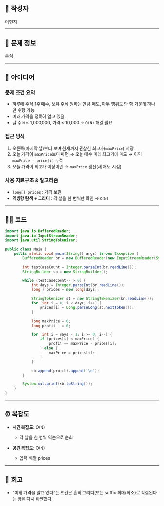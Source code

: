 ## 👤 작성자
이현지

---

## 🧩 문제 정보
<!-- [문제 제목](문제 링크) 형식으로 작성하세요 -->
[주식](https://www.acmicpc.net/problem/11501)

---

## 💭 아이디어

### 문제 조건 요약
- 하루에 주식 1주 매수, 보유 주식 원하는 만큼 매도, 아무 행위도 안 함 가운데 하나만 수행 가능
- 미래 가격을 정확히 알고 있음
- 날 수 `N` ≤ 1,000,000, 가격 ≤ 10,000 → `O(N)` 해결 필요

### 접근 방식
1. 오른쪽(마지막 날)부터 보며 현재까지 관찰한 최고가(`maxPrice`) 저장
2. 오늘 가격이 `maxPrice`보다 싸면 → 오늘 매수·미래 최고가에 매도 → 이익 `maxPrice - price[i]` 누적
3. 오늘 가격이 최고가 이상이면 → `maxPrice` 갱신(새 매도 시점)

### 사용 자료구조 & 알고리즘
- `long[] prices` : 가격 보관
- **역방향 탐색 + 그리디** : 각 날을 한 번씩만 확인 → `O(N)`
---

## 🧑‍💻 코드
<!-- 작성한 코드를 백틱으로 감싸 넣어주세요 --> 
```java
import java.io.BufferedReader;
import java.io.InputStreamReader;
import java.util.StringTokenizer;

public class Main {
	public static void main(String[] args) throws Exception {
		BufferedReader br = new BufferedReader(new InputStreamReader(System.in));

		int testCaseCount = Integer.parseInt(br.readLine());
		StringBuilder sb = new StringBuilder();

		while (testCaseCount-- > 0) {
			int days = Integer.parseInt(br.readLine());
			long[] prices = new long[days];

			StringTokenizer st = new StringTokenizer(br.readLine());
			for (int i = 0; i < days; i++) {
				prices[i] = Long.parseLong(st.nextToken());
			}

			long maxPrice = 0;
			long profit   = 0;

			for (int i = days - 1; i >= 0; i--) {
				if (prices[i] < maxPrice) {
					profit += maxPrice - prices[i];
				} else {
					maxPrice = prices[i];
				}
			}

			sb.append(profit).append('\n');
		}

		System.out.print(sb.toString());
	}
}
```

---

## ⏰ 복잡도

- **시간 복잡도**: O(N)
  - 각 날을 한 번씩 역순으로 순회

- **공간 복잡도**: O(N)
  - 입력 배열 prices
---

## 📝 회고
- "미래 가격을 알고 있다”는 조건은 흔히 그리디(또는 suffix 최대/최소)로 직결된다는 점을 다시 확인했다.